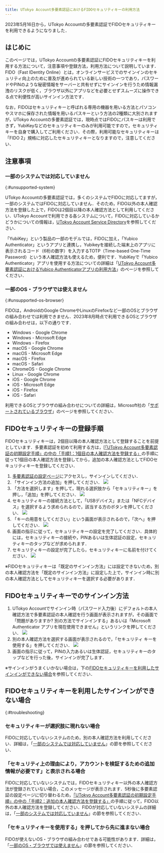 ```yaml
---
title: UTokyo Account多要素認証におけるFIDOセキュリティキーの利用方法
---
```


<div class="box">2023年5月16日から，UTokyo Accountの多要素認証でFIDOセキュリティキーを利用できるようになりました．</div>

## はじめに

このページでは，UTokyo Accountの多要素認証にFIDOセキュリティキーを利用する方法について，注意事項や登録方法，利用方法について説明しています．FIDO（Fast IDentity Online）とは，オンラインサービスでのサインインのセキュリティ向上のために普及が進められている新しい技術の一つであり，パスワードやPINのような秘密情報をサーバーと共有せずにサインインを行うため情報漏洩のリスクが低く，ブラウザ以外にアプリなどを必要とせずスムーズに操作できる点で利便性が高いサインイン方法です．

なお，FIDOはセキュリティキーと呼ばれる専用の機器を用いる方法とパソコンやスマホに保存された情報を用いるパスキーという方法の2種類に大別されますが，UTokyo Accountの多要素認証では，現時点ではFIDOにパスキーは利用できず，YubiKeyなどのセキュリティキーのみが利用可能ですので，セキュリティキーを自身で購入してご利用ください．その際，利用可能なセキュリティキーは「FIDO 2」規格に対応したセキュリティキーとなりますので，注意してください．

## 注意事項

### 一部のシステムでは対応していません
{:#unsupported-system}

UTokyo Accountの多要素認証では，多くのシステムでFIDOに対応してますが，一部のシステムではFIDOに対応していません．そのため，FIDO以外の本人確認方法を登録した上で，FIDOは2個目以降の本人確認方法として利用してください．UTokyo Accountで利用できる各システムについて，FIDOに対応しているかどうかについての情報は，[UTokyo Account Service Directory](https://login.adm.u-tokyo.ac.jp/utokyoaccount/)を参照してください．

「YubiKey」という製品の一部のモデルでは，FIDOに加え，「Yubico Authenticator」というアプリと連携し，Yubikeyを接続した端末上のアプリに表示されるコード（6桁の数字）を入力するTOTP（Time-based One-Time Password）という本人確認方法も使えるため，便利です．YubiKeyで「Yubico Authenticator」アプリを使用する方法についての詳細は「[UTokyo Account多要素認証におけるYubico Authenticatorアプリの利用方法](yubikey-totp)」のページを参照してください．

### 一部のOS・ブラウザでは使えません
{:#unsupported-os-browser}

FIDOは，AndroidのGoogle ChromeやLinuxのFirefoxなど一部のOSとブラウザの組み合わせでは利用できません．2023年8月時点で利用できるOSとブラウザの組み合わせは，以下の通りです．

- Windows - Google Chrome
- Windows - Microsoft Edge
- Windows - Firefox
- macOS - Google Chrome
- macOS - Microsoft Edge
- macOS - Firefox
- macOS - Safari
- ChromeOS - Google Chrome
- Linux - Google Chrome
- iOS - Google Chrome
- iOS - Microsoft Edge
- iOS - Firefox
- iOS - Safari

利用できるOSとブラウザの組み合わせについての詳細は，Microsoft社の「[サポートされているブラウザ](https://learn.microsoft.com/ja-jp/azure/active-directory/authentication/fido2-compatibility#supported-browsers)」のページを参照してください．

## FIDOセキュリティキーの登録手順

FIDOセキュリティキーは，2個目以降の本人確認方法として登録することを前提としています．多要素認証を初めて利用する方は，[[「UTokyo Account多要素認証の初期設定手順」の中の「手順1：1個目の本人確認方法を登録する」](/utokyo_account/mfa/initial#first)の手順に従って1個目の本人確認方法を登録してから，追加の本人確認方法としてFIDOセキュリティキーを登録してください．

1. [多要素認証の設定ページ](https://mysignins.microsoft.com/security-info)にアクセスし，サインインしてください．
2. 「サインイン方法の追加」を押してください．
![](fido_add_signin_method.png)
3. 「方法を選択します」を押して，現れる選択肢から「セキュリティキー」を押し，「追加」を押してください．
![](fido_select_security_key.png)
4. セキュリティキーの接続方法として，「USBデバイス」または「NFCデバイス」を選択するよう求められるので，該当する方のボタンを押してください．
![](fido_select_connection_method.png)
5. 「キーの用意をしてください」という画面が表示されるので，「次へ」を押してください．
![](fido_prepare_key.png)
6. 画面の指示に従って，セキュリティキーの設定を完了してください．具体的には，セキュリティキーの接続や，PINあるいは生体認証の設定，セキュリティキーのタップなどが求められます．
7. セキュリティキーの設定が完了したら，セキュリティキーに名前を付けてください．
![](fido_name_security_key.png)

※FIDOセキュリティキーは「既定のサインイン方法」には設定できないため，別の本人確認方法を「既定のサインイン方法」に設定した上で，サインイン時に別の本人確認方法としてセキュリティキーを選択する必要があります．

## FIDOセキュリティキーでのサインイン方法

1. UTokyo Accountでサインイン時（パスワード入力後）にデフォルトの本人確認方法で多要素認証の本人確認を行う画面が表示されますが，その画面で「問題がありますか? 別の方法でサインインする」あるいは「Microsoft Authenticator アプリを現在使用できません」というリンクを押してください．
![](fido_signin_other_method.png)
2. 別の本人確認方法を選択する画面が表示されるので，「セキュリティ キーを使用する」を押してください．
![](fido_signin_security_key.png)
3. 画面の指示に従って，PINの入力あるいは生体認証，セキュリティキーのタップなどを行った後，サインインが完了します．

※サインインがうまくいかない場合は，下の[FIDOセキュリティキーを利用したサインインができない場合](#troubleshooting)を参照してください．

## FIDOセキュリティキーを利用したサインインができない場合
{:#troubleshooting}

### セキュリティキーが選択肢に現れない場合

FIDOに対応していないシステムのため，別の本人確認方法を利用してください．詳細は，「[一部のシステムでは対応していません](#unsupported-system)」の節を参照してください．

### 「セキュリティ上の理由により，アカウントを検証するための追加情報が必要です」と表示される場合

FIDOに対応していないシステムでは，FIDOセキュリティキー以外の本人確認方法が登録されていない場合，このメッセージが表示されます．5秒後に多要素認証の設定ページに切り替わるため，[「UTokyo Account多要素認証の初期設定手順」の中の「手順2：追加の本人確認方法を登録する」](/utokyo_account/mfa/initial#alternative)の手順に従って，FIDO以外の本人確認方法を登録してください．FIDOが対応していないシステムの詳細は，「[一部のシステムでは対応していません](#unsupported-system)」の節を参照してください．

### 「セキュリティキーを使用する」を押してから先に進まない場合

FIDOが使えないOS・ブラウザの組み合わせである可能性があります．詳細は，「[一部のOS・ブラウザでは使えません](#unsupported-os-browser)」の節を参照してください．
